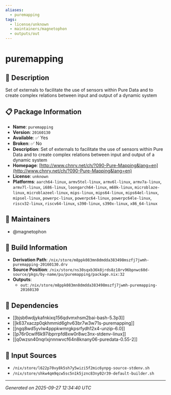 ```yaml
---
aliases:
  - puremapping
tags:
  - license/unknown
  - maintainers/magnetophon
  - outputs/out
---
```


# puremapping

## 📝 Description

Set of externals to facilitate the use of sensors within Pure Data and to create complex relations between input and output of a dynamic system

## 📋 Package Information

- **Name**: `puremapping`
- **Version**: `20160130`
- **Available**: ✅ Yes
- **Broken**: ✅ No
- **Description**: Set of externals to facilitate the use of sensors within Pure Data and to create complex relations between input and output of a dynamic system
- **Homepage**: [http://www.chnry.net/ch/?090-Pure-Mapping&lang=en](http://www.chnry.net/ch/?090-Pure-Mapping&lang=en)
- **License**: `unknown`
- **Platforms**: `aarch64-linux`, `armv5tel-linux`, `armv6l-linux`, `armv7a-linux`, `armv7l-linux`, `i686-linux`, `loongarch64-linux`, `m68k-linux`, `microblaze-linux`, `microblazeel-linux`, `mips-linux`, `mips64-linux`, `mips64el-linux`, `mipsel-linux`, `powerpc-linux`, `powerpc64-linux`, `powerpc64le-linux`, `riscv32-linux`, `riscv64-linux`, `s390-linux`, `s390x-linux`, `x86_64-linux`
## 👥 Maintainers

- @magnetophon


## 🔧 Build Information

- **Derivation Path**: `/nix/store/m8ppk083mn8dmdda383498mszfj7jwmh-puremapping-20160130.drv`
- **Source Position**: `/nix/store/ns30sqxb36k8jrds8z18rv96bpnwc60d-source/pkgs/by-name/pu/puremapping/package.nix:32`
- **Outputs**:
  - `out`:  `/nix/store/m8ppk083mn8dmdda383498mszfj7jwmh-puremapping-20160130`

## 🔗 Dependencies

- [[bjsb6wdjykafnkixq156qdvmxhsm2bai-bash-5.3p3]]
- [[k637xaczp0qkhmmid6ghv63br7w3w71s-puremapping]]
- [[ngq8wd5yvlw4pppkwmrgkpsrfydh12x4-unzip-6.0]]
- [[p76r0cwlf6k97ibprrpfd8xw0r8wc3nx-stdenv-linux]]
- [[q0wzsn40nqrlxjnnnwvcf64n8knany06-puredata-0.55-2]]

## 📁 Input Sources

- `/nix/store/l622p70vy8k5sh7y5wizi5f2mic6ynpg-source-stdenv.sh`
- `/nix/store/shkw4qm9qcw5sc5n1k5jznc83ny02r39-default-builder.sh`

---
*Generated on 2025-09-27 12:34:40 UTC*
